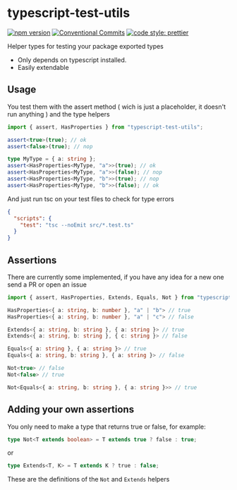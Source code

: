 # typescript-test-utils

[![npm version](https://img.shields.io/npm/v/typescript-test-utils.svg "test")](https://www.npmjs.com/package/typescript-test-utils)
[![Conventional Commits](https://img.shields.io/badge/Conventional%20Commits-1.0.0-yellow.svg)](https://conventionalcommits.org)
[![code style: prettier](https://img.shields.io/badge/code_style-prettier-ff69b4.svg?style=flat-square)](https://github.com/prettier/prettier)

Helper types for testing your package exported types

- Only depends on typescript installed.
- Easily extendable

## Usage

You test them with the assert method ( wich is just a placeholder, it doesn't run anything ) and the type helpers

```ts
import { assert, HasProperties } from "typescript-test-utils";

assert<true>(true); // ok
assert<false>(true); // nop

type MyType = { a: string };
assert<HasProperties<MyType, "a">>(true); // ok
assert<HasProperties<MyType, "a">>(false); // nop
assert<HasProperties<MyType, "b">>(true); // nop
assert<HasProperties<MyType, "b">>(false); // ok
```

And just run tsc on your test files to check for type errors

```json
{
  "scripts": {
    "test": "tsc --noEmit src/*.test.ts"
  }
}
```

## Assertions

There are currently some implemented, if you have any idea for a new one send a PR or open an issue

```ts
import { assert, HasProperties, Extends, Equals, Not } from "typescript-test-utils";

HasProperties<{ a: string, b: number }, "a" | "b"> // true
HasProperties<{ a: string, b: number }, "a" | "c"> // false

Extends<{ a: string, b: string }, { a: string }> // true
Extends<{ a: string, b: string }, { c: string }> // false

Equals<{ a: string }, { a: string }> // true
Equals<{ a: string, b: string }, { a: string }> // false

Not<true> // false
Not<false> // true

Not<Equals<{ a: string, b: string }, { a: string }>> // true
```

## Adding your own assertions

You only need to make a type that returns true or false, for example:

```ts
type Not<T extends boolean> = T extends true ? false : true;
```

or

```ts
type Extends<T, K> = T extends K ? true : false;
```

These are the definitions of the `Not` and `Extends` helpers
